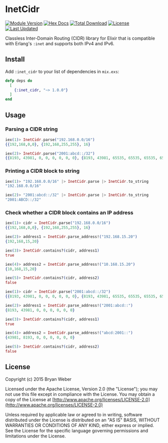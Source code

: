 # InetCidr

<!-- MDOC !-->

[![Module Version](https://img.shields.io/hexpm/v/inet_cidr.svg)](https://hex.pm/packages/inet_cidr)
[![Hex Docs](https://img.shields.io/badge/hex-docs-lightgreen.svg)](https://hexdocs.pm/inet_cidr/)
[![Total Download](https://img.shields.io/hexpm/dt/inet_cidr.svg)](https://hex.pm/packages/inet_cidr)
[![License](https://img.shields.io/hexpm/l/inet_cidr.svg)](https://github.com/cobenian/inet_cidr/blob/master/LICENSE)
[![Last Updated](https://img.shields.io/github/last-commit/cobenian/inet_cidr.svg)](https://github.com/cobenian/inet_cidr/commits/master)

Classless Inter-Domain Routing (CIDR) library for Elixir that is compatible
with Erlang's `:inet` and supports both IPv4 and IPv6.

## Install

Add `:inet_cidr` to your list of dependencies in `mix.exs`:

```elixir
defp deps do
  [
    {:inet_cidr, "~> 1.0.0"}
  ]
end
```

## Usage

### Parsing a CIDR string

```elixir
iex(1)> InetCidr.parse("192.168.0.0/16")
{{192,168,0,0}, {192,168,255,255}, 16}

iex(2)> InetCidr.parse("2001:abcd::/32")
{{8193, 43981, 0, 0, 0, 0, 0, 0}, {8193, 43981, 65535, 65535, 65535, 65535, 65535, 65535}, 32}
```

### Printing a CIDR block to string

```elixir
iex(1)> "192.168.0.0/16" |> InetCidr.parse |> InetCidr.to_string
"192.168.0.0/16"

iex(2)> "2001:abcd::/32" |> InetCidr.parse |> InetCidr.to_string
"2001:ABCD::/32"
```

### Check whether a CIDR block contains an IP address

```elixir
iex(1)> cidr = InetCidr.parse("192.168.0.0/16")
{{192,168,0,0}, {192,168,255,255}, 16}

iex(2)> address1 = InetCidr.parse_address!("192.168.15.20")
{192,168,15,20}

iex(3)> InetCidr.contains?(cidr, address1)
true

iex(4)> address2 = InetCidr.parse_address!("10.168.15.20")
{10,168,15,20}

iex(5)> InetCidr.contains?(cidr, address2)
false
```

```elixir
iex(1)> cidr = InetCidr.parse("2001:abcd::/32")
{{8193, 43981, 0, 0, 0, 0, 0, 0}, {8193, 43981, 65535, 65535, 65535, 65535, 65535, 65535}, 32}

iex(2)> address1 = InetCidr.parse_address!("2001:abcd::")
{8193, 43981, 0, 0, 0, 0, 0, 0}

iex(3)> InetCidr.contains?(cidr, address1)
true

iex(4)> address2 = InetCidr.parse_address!("abcd:2001::")
{43981, 8193, 0, 0, 0, 0, 0, 0}

iex(5)> InetCidr.contains?(cidr, address2)
false
```

## License

Copyright (c) 2015 Bryan Weber

Licensed under the Apache License, Version 2.0 (the "License");
you may not use this file except in compliance with the License.
You may obtain a copy of the License at [http://www.apache.org/licenses/LICENSE-2.0](http://www.apache.org/licenses/LICENSE-2.0)

Unless required by applicable law or agreed to in writing, software
distributed under the License is distributed on an "AS IS" BASIS,
WITHOUT WARRANTIES OR CONDITIONS OF ANY KIND, either express or implied.
See the License for the specific language governing permissions and
limitations under the License.
